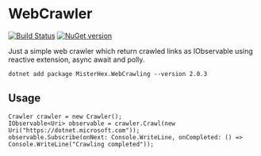 WebCrawler
=====================
[![Build Status](https://misterhex.visualstudio.com/WebCrawler/_apis/build/status/Misterhex.WebCrawler?branchName=master)](https://misterhex.visualstudio.com/WebCrawler/_build/latest?definitionId=6&branchName=master)
[![NuGet version](https://badge.fury.io/nu/Misterhex.WebCrawling.svg)](https://badge.fury.io/nu/Misterhex.WebCrawling)

Just a simple web crawler which return crawled links as IObservable<Uri> using reactive extension, async await and polly.

```
dotnet add package MisterHex.WebCrawling --version 2.0.3
```

## Usage

```
Crawler crawler = new Crawler();
IObservable<Uri> observable = crawler.Crawl(new Uri("https://dotnet.microsoft.com"));
observable.Subscribe(onNext: Console.WriteLine, onCompleted: () => Console.WriteLine("Crawling completed"));
```
